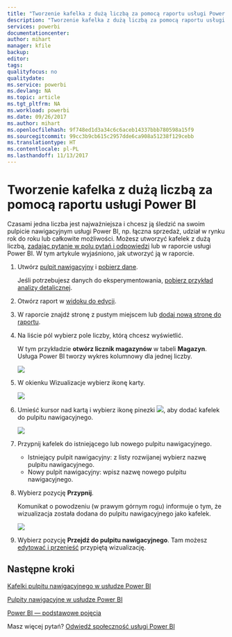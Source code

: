 ```yaml
---
title: "Tworzenie kafelka z dużą liczbą za pomocą raportu usługi Power BI"
description: "Tworzenie kafelka z dużą liczbą za pomocą raportu usługi Power BI"
services: powerbi
documentationcenter: 
author: mihart
manager: kfile
backup: 
editor: 
tags: 
qualityfocus: no
qualitydate: 
ms.service: powerbi
ms.devlang: NA
ms.topic: article
ms.tgt_pltfrm: NA
ms.workload: powerbi
ms.date: 09/26/2017
ms.author: mihart
ms.openlocfilehash: 9f748ed1d3a34c6c6aceb14337bbb780598a15f9
ms.sourcegitcommit: 99cc3b9cb615c2957dde6ca908a51238f129cebb
ms.translationtype: HT
ms.contentlocale: pl-PL
ms.lasthandoff: 11/13/2017
---
```

# <a name="create-a-big-number-tile-from-a-power-bi-report"></a>Tworzenie kafelka z dużą liczbą za pomocą raportu usługi Power BI
Czasami jedna liczba jest najważniejsza i chcesz ją śledzić na swoim pulpicie nawigacyjnym usługi Power BI, np. łączna sprzedaż, udział w rynku rok do roku lub całkowite możliwości. Możesz utworzyć kafelek z dużą liczbą, [zadając pytanie w polu pytań i odpowiedzi](power-bi-visualization-big-number.md) lub w raporcie usługi Power BI. W tym artykule wyjaśniono, jak utworzyć ją w raporcie.

1. Utwórz [pulpit nawigacyjny](service-dashboards.md) i [pobierz dane](service-get-data.md).
   
   Jeśli potrzebujesz danych do eksperymentowania, [pobierz przykład analizy detalicznej](sample-retail-analysis.md). 
2. Otwórz raport w [widoku do edycji](service-reading-view-and-editing-view.md).
3. W raporcie znajdź stronę z pustym miejscem lub [dodaj nową stronę do raportu](power-bi-report-add-page.md).
4. Na liście pól wybierz pole liczby, którą chcesz wyświetlić.
   
   W tym przykładzie **otwórz licznik magazynów** w tabeli **Magazyn**. Usługa Power BI tworzy wykres kolumnowy dla jednej liczby.
   
   ![](media/power-bi-visualization-big-number-report/pbi_rptnumbertilechart.png)
5. W okienku Wizualizacje wybierz ikonę karty.
   
   ![](media/power-bi-visualization-big-number-report/pbi_changechartcard.png)
6. Umieść kursor nad kartą i wybierz ikonę pinezki ![](media/power-bi-visualization-big-number-report/pbi_pintile.png), aby dodać kafelek do pulpitu nawigacyjnego. 
   
   ![](media/power-bi-visualization-big-number-report/power-bi-pin-icon.png)
7. Przypnij kafelek do istniejącego lub nowego pulpitu nawigacyjnego. 
   
   * Istniejący pulpit nawigacyjny: z listy rozwijanej wybierz nazwę pulpitu nawigacyjnego.
   * Nowy pulpit nawigacyjny: wpisz nazwę nowego pulpitu nawigacyjnego.
8. Wybierz pozycję **Przypnij**.
   
   Komunikat o powodzeniu (w prawym górnym rogu) informuje o tym, że wizualizacja została dodana do pulpitu nawigacyjnego jako kafelek.
   
   ![](media/power-bi-visualization-big-number-report/power-bi-pin-success-message.png)
9. Wybierz pozycję **Przejdź do pulpitu nawigacyjnego**. Tam możesz [edytować i przenieść](service-dashboard-edit-tile.md) przypiętą wizualizację.

## <a name="next-steps"></a>Następne kroki
[Kafelki pulpitu nawigacyjnego w usłudze Power BI](service-dashboard-tiles.md)

[Pulpity nawigacyjne w usłudze Power BI](service-dashboards.md)

[Power BI — podstawowe pojęcia](service-basic-concepts.md)

Masz więcej pytań? [Odwiedź społeczność usługi Power BI](http://community.powerbi.com/)

